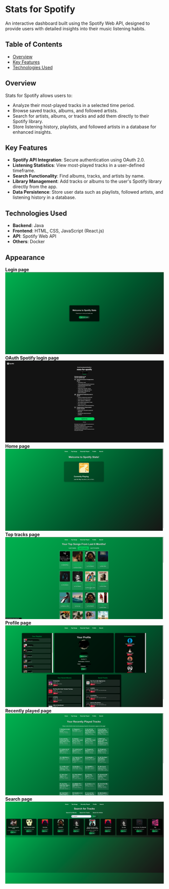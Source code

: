 # Stats for Spotify

An interactive dashboard built using the Spotify Web API, designed to provide users with detailed insights into their music listening habits.

## Table of Contents
- [Overview](#overview)
- [Key Features](#key-features)
- [Technologies Used](#technologies-used)

## Overview

Stats for Spotify allows users to:
- Analyze their most-played tracks in a selected time period.
- Browse saved tracks, albums, and followed artists.
- Search for artists, albums, or tracks and add them directly to their Spotify library.
- Store listening history, playlists, and followed artists in a database for enhanced insights.

## Key Features
- **Spotify API Integration**: Secure authentication using OAuth 2.0.
- **Listening Statistics**: View most-played tracks in a user-defined timeframe.
- **Search Functionality**: Find albums, tracks, and artists by name.
- **Library Management**: Add tracks or albums to the user's Spotify library directly from the app.
- **Data Persistence**: Store user data such as playlists, followed artists, and listening history in a database.

## Technologies Used
- **Backend**: Java
- **Frontend**: HTML, CSS, JavaScript (React.js)
- **API**: Spotify Web API
- **Others**: Docker

## Appearance
**Login page**
![login-page](./docs/appearance/login_page.png)
**OAuth Spotify login page**
![oauth-login](./docs/appearance/OAuth_login.png)
**Home page**
![home-page](./docs/appearance/home_page.png)
**Top tracks page**
![top-tracks](./docs/appearance/top_tracks.png)
**Profile page**
![profile-page](./docs/appearance/profile_page.png)
**Recently played page**
![recently-played](./docs/appearance/recently_played.png)
**Search page**
![search-page](./docs/appearance/search_page.png)







